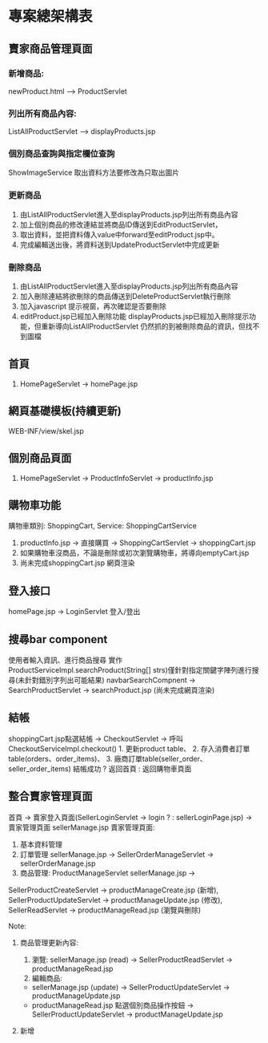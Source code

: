 # 專案總架構表

## 賣家商品管理頁面

### 新增商品:
newProduct.html --> ProductServlet

### 列出所有商品內容:
ListAllProductServlet --> displayProducts.jsp


### 個別商品查詢與指定欄位查詢
ShowImageService 取出資料方法要修改為只取出圖片


### 更新商品
1. 由ListAllProductServlet進入至displayProducts.jsp列出所有商品內容
2. 加上個別商品的修改連結並將商品ID傳送到EditProductServlet，
3. 取出資料，並把資料傳入value中forward至editProduct.jsp中。
4. 完成編輯送出後，將資料送到UpdateProductServlet中完成更新


### 刪除商品
1. 由ListAllProductServlet進入至displayProducts.jsp列出所有商品內容
2. 加入刪除連結將欲刪除的商品傳送到DeleteProductServlet執行刪除
3. 加入javascript 提示視窗，再次確認是否要刪除
4. editProduct.jsp已經加入刪除功能
displayProducts.jsp已經加入刪除提示功能，但重新導向ListAllProductServlet
仍然抓的到被刪除商品的資訊，但找不到圖檔



## 首頁
1. HomePageServlet -> homePage.jsp

## 網頁基礎模板(持續更新)
WEB-INF/view/skel.jsp

## 個別商品頁面
1. HomePageServlet -> ProductInfoServlet -> productInfo.jsp

## 購物車功能
購物車類別: ShoppingCart, Service: ShoppingCartService
1. productInfo.jsp -> 直接購買 -> ShoppingCartServlet -> shoppingCart.jsp
2. 如果購物車沒商品，不論是刪除或初次瀏覽購物車，將導向emptyCart.jsp
3. 尚未完成shoppingCart.jsp 網頁渲染

## 登入接口
homePage.jsp -> LoginServlet 登入/登出


## 搜尋bar component
使用者輸入資訊、進行商品搜尋
實作ProductServiceImpl.searchProduct(String[] strs)僅針對指定關鍵字陣列進行搜尋(未針對錯別字列出可能結果)
navbarSearchCompnent -> SearchProductServlet -> searchProduct.jsp (尚未完成網頁渲染)

## 結帳
shoppingCart.jsp點選結帳 -> CheckoutServlet 
-> 呼叫CheckoutServiceImpl.checkout() 
	1. 更新product table、
	2. 存入消費者訂單table(orders、order_items)、
	3. 廠商訂單table(seller_order、seller_order_items)
結帳成功 ? 返回首頁 : 返回購物車頁面


## 整合賣家管理頁面
首頁 -> 賣家登入頁面(SellerLoginServlet -> login ? : sellerLoginPage.jsp) -> 賣家管理頁面 sellerManage.jsp
賣家管理頁面: 
1. 基本資料管理 
2. 訂單管理 sellerManage.jsp -> SellerOrderManageServlet -> sellerOrderManage.jsp
3. 商品管理: ProductManageServlet
sellerManage.jsp -> 

SellerProductCreateServlet -> productManageCreate.jsp (新增), 
SellerProductUpdateServlet -> productManageUpdate.jsp (修改), 
SellerReadServlet -> productManageRead.jsp (瀏覽與刪除)


Note:
1. 商品管理更新內容:

	1. 瀏覽: sellerManage.jsp (read) -> SellerProductReadServlet -> productManageRead.jsp
	2. 編輯商品: 
	* sellerManage.jsp (update) -> SellerProductUpdateServlet -> productManageUpdate.jsp
	* productManageRead.jsp 點選個別商品操作按鈕 -> SellerProductUpdateServlet -> productManageUpdate.jsp
2. 新增






